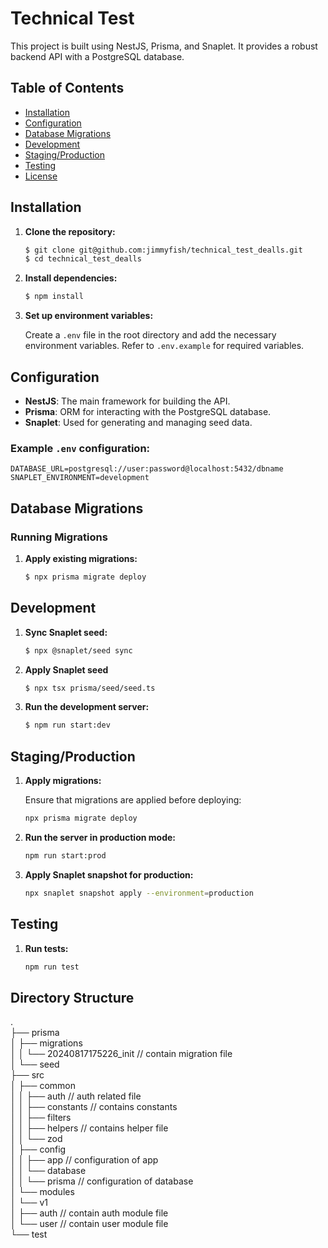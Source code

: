 # Technical Test

This project is built using NestJS, Prisma, and Snaplet. It provides a robust backend API with a PostgreSQL database.

## Table of Contents

- [Installation](#installation)
- [Configuration](#configuration)
- [Database Migrations](#database-migrations)
- [Development](#development)
- [Staging/Production](#stagingproduction)
- [Testing](#testing)
- [License](#license)

## Installation

1. **Clone the repository:**

   ```bash
   $ git clone git@github.com:jimmyfish/technical_test_dealls.git
   $ cd technical_test_dealls
   ```

2. **Install dependencies:**

   ```bash
   $ npm install
   ```

3. **Set up environment variables:**

   Create a `.env` file in the root directory and add the necessary environment variables. Refer to `.env.example` for required variables.

## Configuration

- **NestJS**: The main framework for building the API.
- **Prisma**: ORM for interacting with the PostgreSQL database.
- **Snaplet**: Used for generating and managing seed data.

### Example `.env` configuration:

```env
DATABASE_URL=postgresql://user:password@localhost:5432/dbname
SNAPLET_ENVIRONMENT=development
```

## Database Migrations

### Running Migrations

1. **Apply existing migrations:**

   ```bash
   $ npx prisma migrate deploy
   ```

## Development

1. **Sync Snaplet seed:**

   ```bash
   $ npx @snaplet/seed sync
   ```

2. **Apply Snaplet seed**

   ```bash
   $ npx tsx prisma/seed/seed.ts
   ```

3. **Run the development server:**

   ```bash
   $ npm run start:dev
   ```

## Staging/Production

1. **Apply migrations:**

   Ensure that migrations are applied before deploying:

   ```bash
   npx prisma migrate deploy
   ```

2. **Run the server in production mode:**

   ```bash
   npm run start:prod
   ```

3. **Apply Snaplet snapshot for production:**

   ```bash
   npx snaplet snapshot apply --environment=production
   ```

## Testing

1. **Run tests:**

   ```bash
   npm run test
   ```

## Directory Structure

.   
├── prisma   
│ ├── migrations   
│ │ └── 20240817175226_init // contain migration file   
│ └── seed   
├── src   
│ ├── common   
│ │ ├── auth // auth related file   
│ │ ├── constants // contains constants   
│ │ ├── filters   
│ │ ├── helpers // contains helper file   
│ │ └── zod   
│ ├── config   
│ │ ├── app // configuration of app   
│ │ └── database   
│ │     └── prisma // configuration of database   
│ └── modules   
│     └── v1   
│         ├── auth // contain auth module file   
│         └── user // contain user module file   
└── test   




